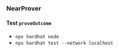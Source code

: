 ### NearProver

#### Test `proveOutcome`
- ```npx hardhat node```
- ```npx hardhat test --network localhost```
